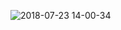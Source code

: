 ![2018-07-23 14-00-34](https://github.com/user-attachments/assets/d4287a44-4833-4095-b294-d49ca4910b94)
